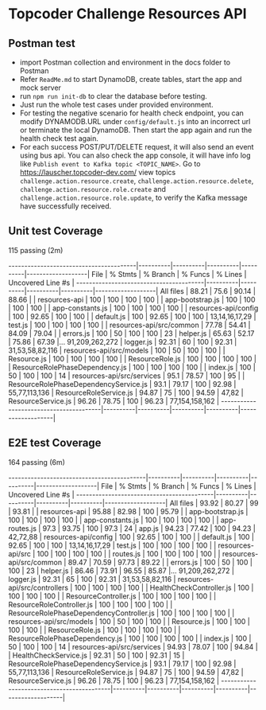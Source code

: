 # Topcoder Challenge Resources API

## Postman test
- import Postman collection and environment in the docs folder to Postman
- Refer `ReadMe.md` to start DynamoDB, create tables, start the app and mock server
- run `npm run init-db` to clear the database before testing.
- Just run the whole test cases under provided environment.
- For testing the negative scenario for health check endpoint, you can modify DYNAMODB.URL under `config/default.js` into an incorrect url or terminate the local DynamoDB. Then start the app again and run the health check test again.
- For each success POST/PUT/DELETE request, it will also send an event using bus api. You can also check the app console, it will have info log like `Publish event to Kafka topic <TOPIC_NAME>`. Go to https://lauscher.topcoder-dev.com/ view topics `challenge.action.resource.create`, `challenge.action.resource.delete`, `challenge.action.resource.role.create` and `challenge.action.resource.role.update`, to verify the Kafka message have successfully received.

## Unit test Coverage

  115 passing (2m)

----------------------------------------|----------|----------|----------|----------|-------------------|
File                                    |  % Stmts | % Branch |  % Funcs |  % Lines | Uncovered Line #s |
----------------------------------------|----------|----------|----------|----------|-------------------|
All files                               |    88.21 |     75.6 |    90.14 |    88.66 |                   |
 resources-api                          |      100 |      100 |      100 |      100 |                   |
  app-bootstrap.js                      |      100 |      100 |      100 |      100 |                   |
  app-constants.js                      |      100 |      100 |      100 |      100 |                   |
 resources-api/config                   |      100 |    92.65 |      100 |      100 |                   |
  default.js                            |      100 |    92.65 |      100 |      100 |    13,14,16,17,29 |
  test.js                               |      100 |      100 |      100 |      100 |                   |
 resources-api/src/common               |    77.78 |    54.41 |    84.09 |    79.04 |                   |
  errors.js                             |      100 |       50 |      100 |      100 |                23 |
  helper.js                             |    65.63 |    52.17 |    75.86 |    67.39 |... 91,209,262,272 |
  logger.js                             |    92.31 |       60 |      100 |    92.31 |   31,53,58,82,116 |
 resources-api/src/models               |      100 |       50 |      100 |      100 |                   |
  Resource.js                           |      100 |      100 |      100 |      100 |                   |
  ResourceRole.js                       |      100 |      100 |      100 |      100 |                   |
  ResourceRolePhaseDependency.js        |      100 |      100 |      100 |      100 |                   |
  index.js                              |      100 |       50 |      100 |      100 |                14 |
 resources-api/src/services             |     95.1 |    78.57 |      100 |       95 |                   |
  ResourceRolePhaseDependencyService.js |     93.1 |    79.17 |      100 |    92.98 |     55,77,113,136 |
  ResourceRoleService.js                |    94.87 |       75 |      100 |    94.59 |             47,82 |
  ResourceService.js                    |    96.26 |    78.75 |      100 |    96.23 |    77,154,158,162 |
----------------------------------------|----------|----------|----------|----------|-------------------|


## E2E test Coverage

  164 passing (6m)

-------------------------------------------|----------|----------|----------|----------|-------------------|
File                                       |  % Stmts | % Branch |  % Funcs |  % Lines | Uncovered Line #s |
-------------------------------------------|----------|----------|----------|----------|-------------------|
All files                                  |    93.92 |    80.27 |       99 |    93.81 |                   |
 resources-api                             |    95.88 |    82.98 |      100 |    95.79 |                   |
  app-bootstrap.js                         |      100 |      100 |      100 |      100 |                   |
  app-constants.js                         |      100 |      100 |      100 |      100 |                   |
  app-routes.js                            |     97.3 |    93.75 |      100 |     97.3 |                24 |
  app.js                                   |    94.23 |    77.42 |      100 |    94.23 |          42,72,88 |
 resources-api/config                      |      100 |    92.65 |      100 |      100 |                   |
  default.js                               |      100 |    92.65 |      100 |      100 |    13,14,16,17,29 |
  test.js                                  |      100 |      100 |      100 |      100 |                   |
 resources-api/src                         |      100 |      100 |      100 |      100 |                   |
  routes.js                                |      100 |      100 |      100 |      100 |                   |
 resources-api/src/common                  |    89.47 |    70.59 |    97.73 |    89.22 |                   |
  errors.js                                |      100 |       50 |      100 |      100 |                23 |
  helper.js                                |    86.46 |    73.91 |    96.55 |    85.87 |... 91,209,262,272 |
  logger.js                                |    92.31 |       65 |      100 |    92.31 |   31,53,58,82,116 |
 resources-api/src/controllers             |      100 |      100 |      100 |      100 |                   |
  HealthCheckController.js                 |      100 |      100 |      100 |      100 |                   |
  ResourceController.js                    |      100 |      100 |      100 |      100 |                   |
  ResourceRoleController.js                |      100 |      100 |      100 |      100 |                   |
  ResourceRolePhaseDependencyController.js |      100 |      100 |      100 |      100 |                   |
 resources-api/src/models                  |      100 |       50 |      100 |      100 |                   |
  Resource.js                              |      100 |      100 |      100 |      100 |                   |
  ResourceRole.js                          |      100 |      100 |      100 |      100 |                   |
  ResourceRolePhaseDependency.js           |      100 |      100 |      100 |      100 |                   |
  index.js                                 |      100 |       50 |      100 |      100 |                14 |
 resources-api/src/services                |    94.93 |    78.07 |      100 |    94.84 |                   |
  HealthCheckService.js                    |    92.31 |       50 |      100 |    92.31 |                15 |
  ResourceRolePhaseDependencyService.js    |     93.1 |    79.17 |      100 |    92.98 |     55,77,113,136 |
  ResourceRoleService.js                   |    94.87 |       75 |      100 |    94.59 |             47,82 |
  ResourceService.js                       |    96.26 |    78.75 |      100 |    96.23 |    77,154,158,162 |
-------------------------------------------|----------|----------|----------|----------|-------------------|
